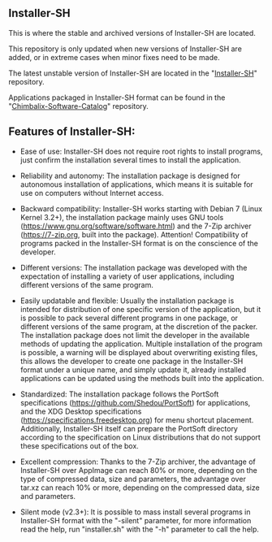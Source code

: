## Installer-SH

This is where the stable and archived versions of Installer-SH are located.

This repository is only updated when new versions of Installer-SH are added, or in extreme cases when minor fixes need to be made.

The latest unstable version of Installer-SH are located in the "[Installer-SH](https://github.com/Shedou/Installer-SH)" repository.

Applications packaged in Installer-SH format can be found in the "[Chimbalix-Software-Catalog](https://github.com/Shedou/Chimbalix-Software-Catalog)" repository.

## Features of Installer-SH:

* Ease of use: Installer-SH does not require root rights to install programs, just confirm the installation several times to install the application.

* Reliability and autonomy: The installation package is designed for autonomous installation of applications, which means it is suitable for use on computers without Internet access.

* Backward compatibility: Installer-SH works starting with Debian 7 (Linux Kernel 3.2+), the installation package mainly uses GNU tools (https://www.gnu.org/software/software.html) and the 7-Zip archiver (https://7-zip.org, built into the package). Attention! Compatibility of programs packed in the Installer-SH format is on the conscience of the developer.

* Different versions: The installation package was developed with the expectation of installing a variety of user applications, including different versions of the same program.

* Easily updatable and flexible: Usually the installation package is intended for distribution of one specific version of the application, but it is possible to pack several different programs in one package, or different versions of the same program, at the discretion of the packer. The installation package does not limit the developer in the available methods of updating the application. Multiple installation of the program is possible, a warning will be displayed about overwriting existing files, this allows the developer to create one package in the Installer-SH format under a unique name, and simply update it, already installed applications can be updated using the methods built into the application.

* Standardized: The installation package follows the PortSoft specifications (https://github.com/Shedou/PortSoft) for applications, and the XDG Desktop specifications (https://specifications.freedesktop.org) for menu shortcut placement. Additionally, Installer-SH itself can prepare the PortSoft directory according to the specification on Linux distributions that do not support these specifications out of the box.

* Excellent compression: Thanks to the 7-Zip archiver, the advantage of Installer-SH over AppImage can reach 80% or more, depending on the type of compressed data, size and parameters, the advantage over tar.xz can reach 10% or more, depending on the compressed data, size and parameters.

* Silent mode (v2.3+): It is possible to mass install several programs in Installer-SH format with the "-silent" parameter, for more information read the help, run "installer.sh" with the "-h" parameter to call the help.
